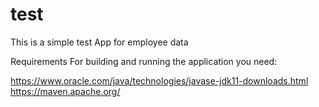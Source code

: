 # test
This is a simple test App for employee data

Requirements
For building and running the application you need:

https://www.oracle.com/java/technologies/javase-jdk11-downloads.html
https://maven.apache.org/
